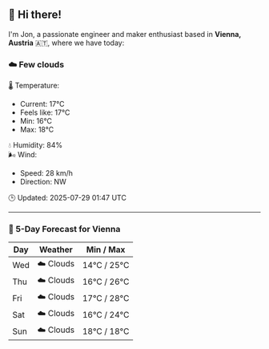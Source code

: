 ## 👋 Hi there!

I'm Jon, a passionate engineer and maker enthusiast based in **Vienna, Austria** 🇦🇹, where we have today:

### ☁️ Few clouds 

🌡️ Temperature: 
* Current: 17°C
* Feels like: 17°C
* Min: 16°C 
* Max: 18°C  

💧 Humidity: 84%  
🌬️ Wind: 
* Speed: 28 km/h 
* Direction: NW  

🕒 Updated: 2025-07-29 01:47 UTC

---

### 📅 5-Day Forecast for Vienna

| Day | Weather | Min / Max |
|-----|---------|------------|
| Wed | ☁️ Clouds | 14°C / 25°C |
| Thu | ☁️ Clouds | 16°C / 26°C |
| Fri | ☁️ Clouds | 17°C / 28°C |
| Sat | ☁️ Clouds | 16°C / 24°C |
| Sun | ☁️ Clouds | 18°C / 18°C |
